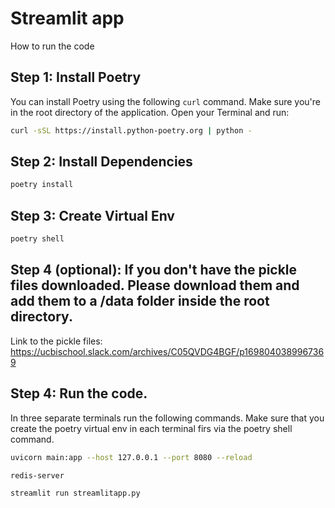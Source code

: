 # Streamlit app


How to run the code

## Step 1: Install Poetry

You can install Poetry using the following `curl` command. Make sure you're in the root directory of the application. Open your Terminal and run:

```bash
curl -sSL https://install.python-poetry.org | python -
```


## Step 2: Install Dependencies
```bash
poetry install
```

## Step 3: Create Virtual Env
```bash
poetry shell
```

## Step 4 (optional): If you don't have the pickle files downloaded. Please download them and add them to a /data folder inside the root directory.

Link to the pickle files: https://ucbischool.slack.com/archives/C05QVDG4BGF/p1698040389967369

## Step 4: Run the code.
In three separate terminals run the following commands. Make sure that you create the poetry virtual env in each terminal firs via the poetry shell command.
```bash
uvicorn main:app --host 127.0.0.1 --port 8080 --reload

redis-server

streamlit run streamlitapp.py
```